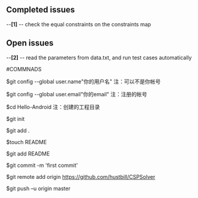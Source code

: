 
## Completed issues ##
--**[1]** -- check the equal constraints on the constraints map



## Open issues ###
--**[2]** -- read the parameters from data.txt, and run test cases automatically




#COMMNADS

  $git config --global user.name"你的用户名"    注：可以不是你帐号 

  $git config --global user.email"你的email"    注：注册的帐号

  $cd Hello-Android 注：创建的工程目录

  $git init 

  $git add . 
 
  $touch README

  $git add README

  $git commit -m 'first commit'  

  $git remote add origin https://github.com/hustbill/CSPSolver 

 $git push –u origin master
